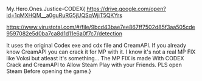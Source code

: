 
My.Hero.Ones.Justice-CODEX{
https://drive.google.com/open?id=1qMXHQM__a0guRuRG5jUQSqWjiT5QKYrs

https://www.virustotal.com/#/file/9bcd43bae7ee867ff7502d85f3aa505cde9597082e5d0ba7ca8d1d11e6a0f7c7/detection

It uses the original Codex exe and cdx file and CreamAPI. 
If you already know CreamAPI you can crack it for MP with it. 
I know it's not a real MP FIX like Voksi but atleast it's something...
The MP FIX is made With CODEX Crack and CreamAPI to Allow Steam Play with your Friends.
PLS open Steam Before opening the game.}
